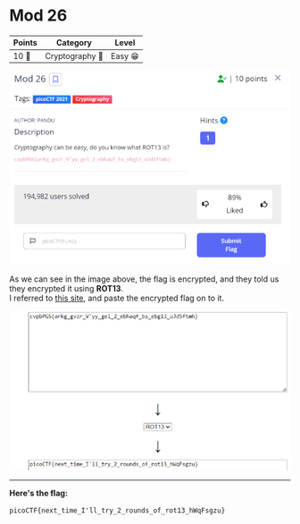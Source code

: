# Mod 26

| **Points** |    **Category**      |    **Level** |
|--------|----------------|-------|
| 10 :muscle:     | Cryptography 🔑 | Easy :grin: |

![image](images/1.png)

As we can see in the image above, the flag is encrypted, and they told us they encrypted it using **ROT13**.<br>
I referred to [this site](https://rot13.com/), and paste the encrypted flag on to it.

![Screenshot](images/2.png)

---

**Here's the flag:**
```text
picoCTF{next_time_I'll_try_2_rounds_of_rot13_hWqFsgzu}
```
